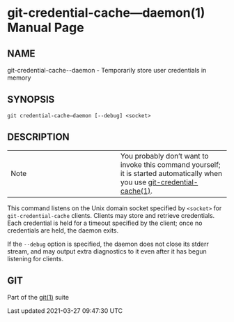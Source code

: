 git-credential-cache—​daemon(1) Manual Page
===========================================

NAME
----

git-credential-cache--daemon - Temporarily store user credentials in memory

SYNOPSIS
--------

    git credential-cache—​daemon [--debug] <socket>

DESCRIPTION
-----------

<table><colgroup><col style="width: 50%" /><col style="width: 50%" /></colgroup><tbody><tr class="odd"><td><div class="title">Note</div></td><td>You probably don’t want to invoke this command yourself; it is started automatically when you use <a href="git-credential-cache.html">git-credential-cache(1)</a>.</td></tr></tbody></table>

This command listens on the Unix domain socket specified by `<socket>` for `git-credential-cache` clients. Clients may store and retrieve credentials. Each credential is held for a timeout specified by the client; once no credentials are held, the daemon exits.

If the `--debug` option is specified, the daemon does not close its stderr stream, and may output extra diagnostics to it even after it has begun listening for clients.

GIT
---

Part of the [git(1)](git.html) suite

Last updated 2021-03-27 09:47:30 UTC
